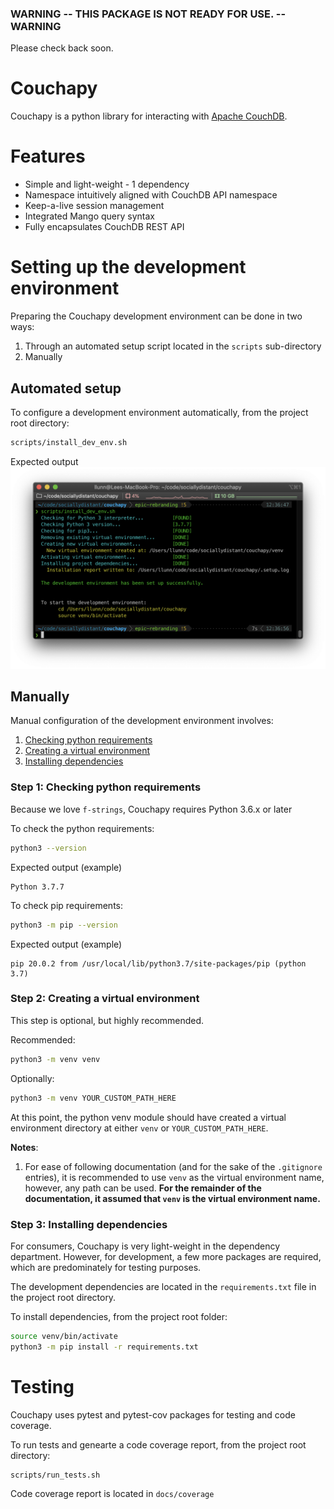 ### WARNING -- THIS PACKAGE IS NOT READY FOR USE. -- WARNING

Please check back soon.

# Couchapy

Couchapy is a python library for interacting with [Apache CouchDB](https://couchdb.apache.org).

# Features

- Simple and light-weight - 1 dependency
- Namespace intuitively aligned with CouchDB API namespace  
- Keep-a-live session management
- Integrated Mango query syntax
- Fully encapsulates CouchDB REST API

# Setting up the development environment

Preparing the Couchapy development environment can be done in two ways:

1. Through an automated setup script located in the `scripts` sub-directory
1. Manually

## Automated setup
To configure a development environment automatically, from the project root directory:
```bash
scripts/install_dev_env.sh
```

Expected output
![Automated setup expected output](docs/images/automated-setup.png)

## Manually
Manual configuration of the development environment involves:
1. [Checking python requirements](#step-1:-checking-python-requirements)
1. [Creating a virtual environment](#step-2:-creating-a-virtual-environment)
1. [Installing dependencies](#step-3:-installing-dependencies)

### Step 1: Checking python requirements
Because we love `f-strings`, Couchapy requires Python 3.6.x or later 

To check the python requirements:
```bash
python3 --version
```
Expected output (example)
```console
Python 3.7.7
```

To check pip requirements:
```bash
python3 -m pip --version
```
Expected output (example)
```console
pip 20.0.2 from /usr/local/lib/python3.7/site-packages/pip (python 3.7)
```

### Step 2: Creating a virtual environment
This step is optional, but highly recommended.  

Recommended:
```bash
python3 -m venv venv
```

Optionally:
```bash
python3 -m venv YOUR_CUSTOM_PATH_HERE
```

At this point, the python venv module should have created a virtual environment directory at either `venv` or `YOUR_CUSTOM_PATH_HERE`.

**Notes**:
1. For ease of following documentation (and for the sake of the `.gitignore` entries), it is recommended to use `venv` as the virtual environment name, however, any path can be used.  **For the remainder of the documentation, it assumed that `venv` is the virtual environment name.**

### Step 3: Installing dependencies
For consumers, Couchapy is very light-weight in the dependency department.  However, for development, a few more packages are required, which are predominately for testing purposes.

The development dependencies are located in the `requirements.txt` file in the project root directory.  

To install dependencies, from the project root folder:
```bash
source venv/bin/activate
python3 -m pip install -r requirements.txt
```

# Testing

Couchapy uses pytest and pytest-cov packages for testing and code coverage.

To run tests and genearte a code coverage report, from the project root directory:

```bash
scripts/run_tests.sh
```

Code coverage report is located in `docs/coverage`
